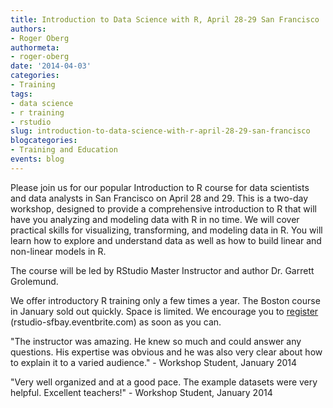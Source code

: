 ```yaml
---
title: Introduction to Data Science with R, April 28-29 San Francisco
authors:
- Roger Oberg
authormeta: 
- roger-oberg
date: '2014-04-03'
categories:
- Training
tags:
- data science
- r training
- rstudio
slug: introduction-to-data-science-with-r-april-28-29-san-francisco
blogcategories:
- Training and Education
events: blog
---
```



Please join us for our popular Introduction to R course for data scientists and data analysts in San Francisco on April 28 and 29.  This is a two-day workshop, designed to provide a comprehensive introduction to R that will have you analyzing and modeling data with R in no time. We will cover practical skills for visualizing, transforming, and modeling data in R. You will learn how to explore and understand data as well as how to build linear and non-linear models in R.

The course will be led by RStudio Master Instructor and author Dr. Garrett Grolemund.

We offer introductory R training only a few times a year. The Boston course in January sold out quickly. Space is limited. We encourage you to [register ](http://rstudio-sfbay.eventbrite.com)(rstudio-sfbay.eventbrite.com) as soon as you can.

"The instructor was amazing. He knew so much and could answer any questions. His expertise was obvious and he was also very clear about how to explain it to a varied audience." - Workshop Student, January 2014

"Very well organized and at a good pace. The example datasets were very helpful. Excellent teachers!" - Workshop Student, January 2014

